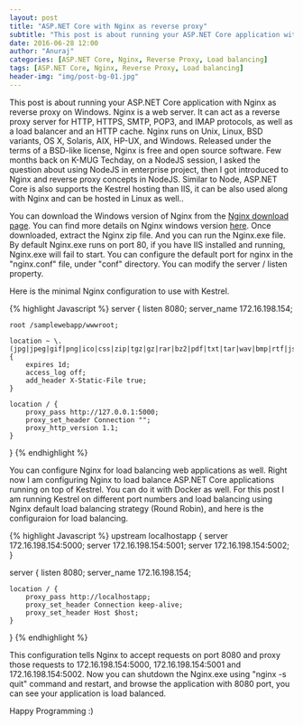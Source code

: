 ```yaml
---
layout: post
title: "ASP.NET Core with Nginx as reverse proxy"
subtitle: "This post is about running your ASP.NET Core application with Nginx as reverse proxy on Windows. Nginx is a web server. It can act as a reverse proxy server for HTTP, HTTPS, SMTP, POP3, and IMAP protocols, as well as a load balancer and an HTTP cache. Nginx runs on Unix, Linux, BSD variants, OS X, Solaris, AIX, HP-UX, and Windows. Released under the terms of a BSD-like license, Nginx is free and open source software."
date: 2016-06-28 12:00
author: "Anuraj"
categories: [ASP.NET Core, Nginx, Reverse Proxy, Load balancing]
tags: [ASP.NET Core, Nginx, Reverse Proxy, Load balancing]
header-img: "img/post-bg-01.jpg"
---
```

This post is about running your ASP.NET Core application with Nginx as reverse proxy on Windows. Nginx is a web server. It can act as a reverse proxy server for HTTP, HTTPS, SMTP, POP3, and IMAP protocols, as well as a load balancer and an HTTP cache. Nginx runs on Unix, Linux, BSD variants, OS X, Solaris, AIX, HP-UX, and Windows. Released under the terms of a BSD-like license, Nginx is free and open source software. Few months back on K-MUG Techday, on a NodeJS session, I asked the question about using NodeJS in enterprise project, then I got introduced to Nginx and reverse proxy concepts in NodeJS. Similar to Node, ASP.NET Core is also supports the Kestrel hosting than IIS, it can be also used along with Nginx and can be hosted in Linux as well.. 

You can download the Windows version of Nginx from the [Nginx download page](http://nginx.org/en/download.html). You can find more details on Nginx windows version [here](http://nginx.org/en/docs/windows.html). Once downloaded, extract the Nginx zip file. And you can run the Nginx.exe file. By default Nginx.exe runs on port 80, if you have IIS installed and running, Nginx.exe will fail to start. You can configure the default port for nginx in the "nginx.conf" file, under "conf" directory. You can modify the server / listen property.

Here is the minimal Nginx configuration to use with Kestrel. 

{% highlight Javascript %}
server {
    listen 8080;
    server_name 172.16.198.154;
    
    root /samplewebapp/wwwroot;

    location ~ \.(jpg|jpeg|gif|png|ico|css|zip|tgz|gz|rar|bz2|pdf|txt|tar|wav|bmp|rtf|js|flv|swf|html|htm|woff2|svg)$ {
        expires 1d;
        access_log off;
        add_header X-Static-File true;
    }

    location / {
        proxy_pass http://127.0.0.1:5000;
        proxy_set_header Connection "";
        proxy_http_version 1.1;
    }
}
{% endhighlight %}

You can configure Nginx for load balancing web applications as well. Right now I am configuring Nginx to load balance ASP.NET Core applications running on top of Kestrel. You can do it with Docker as well. For this post I am running Kestrel on different port numbers and load balancing using Nginx default load balancing strategy (Round Robin), and here is the configuraion for load balancing.

{% highlight Javascript %}
upstream localhostapp {
	server 172.16.198.154:5000;
	server 172.16.198.154:5001;
	server 172.16.198.154:5002;
}

server {
	listen       8080;
	server_name  172.16.198.154;

	location / {
		proxy_pass http://localhostapp;
		proxy_set_header Connection keep-alive;
		proxy_set_header Host $host;
	}
}
{% endhighlight %}

This configuration tells Nginx to accept requests on port 8080 and proxy those requests to 172.16.198.154:5000, 172.16.198.154:5001 and 172.16.198.154:5002. Now you can shutdown the Nginx.exe using "nginx -s quit" command and restart, and browse the application with 8080 port, you can see your application is load balanced. 

Happy Programming :)
